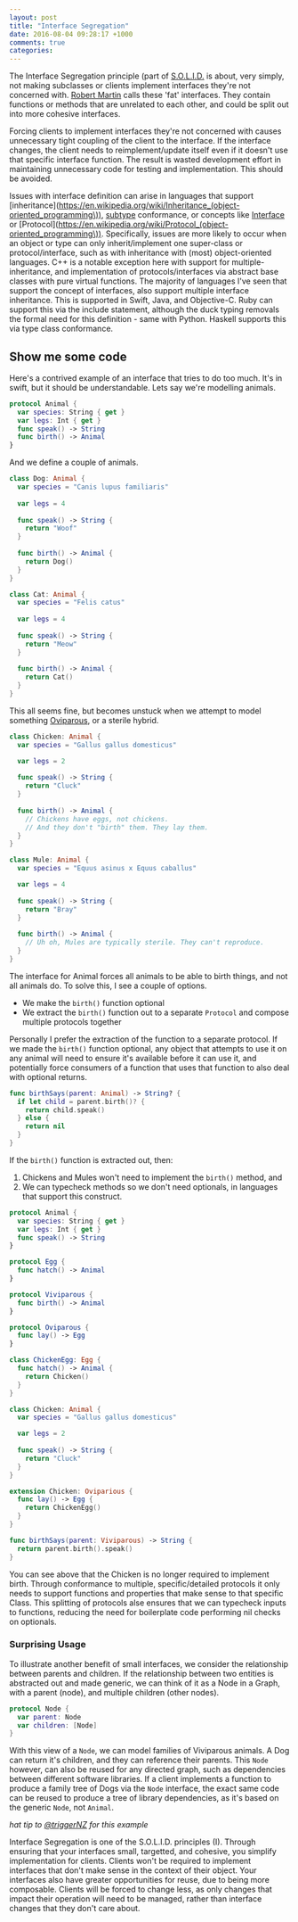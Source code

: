 ```yaml
---
layout: post
title: "Interface Segregation"
date: 2016-08-04 09:28:17 +1000
comments: true
categories: 
---
```

The Interface Segregation principle (part of [S.O.L.I.D.](https://en.wikipedia.org/wiki/SOLID_(object-oriented_design\))) is about, very simply, not making subclasses or clients implement interfaces they're not concerned with. [Robert Martin](https://drive.google.com/a/simplemachines.com.au/file/d/0BwhCYaYDn8EgOTViYjJhYzMtMzYxMC00MzFjLWJjMzYtOGJiMDc5N2JkYmJi/view) calls these 'fat' interfaces. They contain functions or methods that are unrelated to each other, and could be split out into more cohesive interfaces.

Forcing clients to implement interfaces they're not concerned with causes unnecessary tight coupling of the client to the interface. If the interface changes, the client needs to reimplement/update itself even if it doesn't use that specific interface function. The result is wasted development effort in maintaining unnecessary code for testing and implementation. This should be avoided.

Issues with interface definition can arise in languages that support [inheritance](https://en.wikipedia.org/wiki/Inheritance_(object-oriented_programming\)), [subtype](https://en.wikipedia.org/wiki/Subtyping) conformance, or concepts like [Interface](https://en.wikipedia.org/wiki/Interface_%28Java%29) or [Protocol](https://en.wikipedia.org/wiki/Protocol_(object-oriented_programming\)). Specifically, issues are more likely to occur when an object or type can only inherit/implement one super-class or protocol/interface, such as with inheritance with (most) object-oriented languages. C++ is a notable exception here with support for multiple-inheritance, and implementation of protocols/interfaces via abstract base classes with pure virtual functions. The majority of languages I've seen that support the concept of interfaces, also support multiple interface inheritance. This is supported in Swift, Java, and Objective-C. Ruby can support this via the include statement, although the duck typing removals the formal need for this definition - same with Python. Haskell supports this via type class conformance.

## Show me some code

Here's a contrived example of an interface that tries to do too much. It's in swift, but it should be understandable. Lets say we're modelling animals.

```swift
protocol Animal {
  var species: String { get }
  var legs: Int { get }
  func speak() -> String
  func birth() -> Animal
}
```

And we define a couple of animals.

```swift
class Dog: Animal {
  var species = "Canis lupus familiaris"
  
  var legs = 4
  
  func speak() -> String {
    return "Woof"
  }
  
  func birth() -> Animal {
    return Dog()
  }
}

class Cat: Animal {
  var species = "Felis catus"
  
  var legs = 4
  
  func speak() -> String {
    return "Meow"
  }
  
  func birth() -> Animal {
    return Cat()
  }
}
```

This all seems fine, but becomes unstuck when we attempt to model something [Oviparous](https://en.wikipedia.org/wiki/Oviparity), or a sterile hybrid.

```swift
class Chicken: Animal {
  var species = "Gallus gallus domesticus"

  var legs = 2
  
  func speak() -> String {
    return "Cluck"
  }
  
  func birth() -> Animal {
    // Chickens have eggs, not chickens. 
    // And they don't "birth" them. They lay them.
  }
}

class Mule: Animal {
  var species = "Equus asinus x Equus caballus"

  var legs = 4
  
  func speak() -> String {
    return "Bray"
  }
  
  func birth() -> Animal {
    // Uh oh, Mules are typically sterile. They can't reproduce.
  }
}
```

The interface for Animal forces all animals to be able to birth things, and not all animals do. To solve this, I see a couple of options.

- We make the `birth()` function optional
- We extract the `birth()` function out to a separate `Protocol` and compose multiple protocols together

Personally I prefer the extraction of the function to a separate protocol. If we made the `birth()` function optional, any object that attempts to use it on any animal will need to ensure it's available before it can use it, and potentially force consumers of a function that uses that function to also deal with optional returns.

```swift
func birthSays(parent: Animal) -> String? {
  if let child = parent.birth()? {
    return child.speak()
  } else {
    return nil
  }
}
```

If the `birth()` function is extracted out, then:

1. Chickens and Mules won't need to implement the `birth()` method, and
2. We can typecheck methods so we don't need optionals, in languages that support this construct.

```swift
protocol Animal {
  var species: String { get }
  var legs: Int { get }
  func speak() -> String
}

protocol Egg {
  func hatch() -> Animal
}

protocol Viviparous {
  func birth() -> Animal
}

protocol Oviparous {
  func lay() -> Egg
}

class ChickenEgg: Egg {
  func hatch() -> Animal {
    return Chicken()
  }
}

class Chicken: Animal {
  var species = "Gallus gallus domesticus"

  var legs = 2
  
  func speak() -> String {
    return "Cluck"
  }
}

extension Chicken: Oviparious {
  func lay() -> Egg {
    return ChickenEgg()
  }
}

func birthSays(parent: Viviparous) -> String {
  return parent.birth().speak()
}
```

You can see above that the Chicken is no longer required to implement birth. Through conformance to multiple, specific/detailed protocols it only needs to support functions and properties that make sense to that specific Class. This splitting of protocols alse ensures that we can typecheck inputs to functions, reducing the need for boilerplate code performing nil checks on optionals.

### Surprising Usage

To illustrate another benefit of small interfaces, we consider the relationship between parents and children. If the relationship between two entities is abstracted out and made generic, we can think of it as a Node in a Graph, with a parent (node), and multiple children (other nodes).

```swift
protocol Node {
  var parent: Node
  var children: [Node]
}
```

With this view of a `Node`, we can model families of Viviparous animals. A Dog can return it's children, and they can reference their parents. This `Node` however, can also be reused for any directed graph, such as dependencies between different software libraries. If a client implements a function to produce a family tree of Dogs via the `Node` interface, the exact same code can be reused to produce a tree of library dependencies, as it's based on the generic `Node`, not `Animal`.

_hat tip to [@triggerNZ](https://twitter.com/triggernz) for this example_

Interface Segregation is one of the S.O.L.I.D. principles (I). Through ensuring that your interfaces small, targetted, and cohesive, you simplify implementation for clients. Clients won't be required to implement interfaces that don't make sense in the context of their object. Your interfaces also have greater opportunities for reuse, due to being more composable. Clients will be forced to change less, as only changes that impact their operation will need to be managed, rather than interface changes that they don't care about. 
